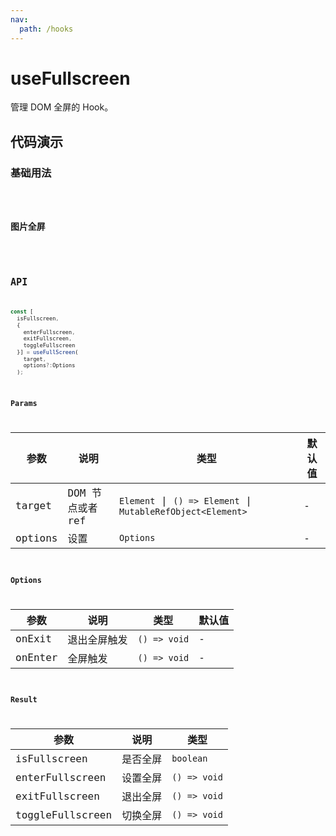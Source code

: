 ```yaml
---
nav:
  path: /hooks
---
```


# useFullscreen

管理 DOM 全屏的 Hook。

## 代码演示

### 基础用法

<code src="./demo/demo1.tsx" />

### 图片全屏

<code src="./demo/demo2.tsx" />

## API

```typescript
const [
  isFullscreen, 
  {
    enterFullscreen, 
    exitFullscreen, 
    toggleFullscreen 
  }] = useFullScreen(
    target,
    options?:Options
  );
```

### Params

| 参数    | 说明             | 类型                                                        | 默认值 |
|---------|------------------|-------------------------------------------------------------|--------|
| target  | DOM 节点或者 ref | `Element` \| `() => Element` \| `MutableRefObject<Element>` | -      |
| options | 设置             | `Options`                                                   | -      |

### Options

| 参数    | 说明         | 类型         | 默认值 |
|---------|--------------|--------------|--------|
| onExit  | 退出全屏触发 | `() => void` | -      |
| onEnter | 全屏触发     | `() => void` | -      |

### Result

| 参数             | 说明     | 类型         |
|------------------|----------|--------------|
| isFullscreen     | 是否全屏 | `boolean`    |
| enterFullscreen  | 设置全屏 | `() => void` |
| exitFullscreen   | 退出全屏 | `() => void` |
| toggleFullscreen | 切换全屏 | `() => void` |
